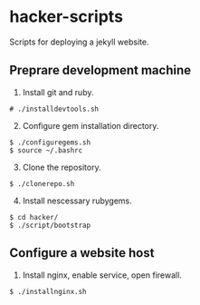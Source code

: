 # hacker-scripts

Scripts for deploying a jekyll website.

## Preprare development machine

1. Install git and ruby.
```
# ./installdevtools.sh
```
2. Configure gem installation directory.
```
$ ./configuregems.sh
$ source ~/.bashrc
```
3. Clone the repository.
```
$ ./clonerepo.sh
```
4. Install nescessary rubygems.
```
$ cd hacker/
$ ./script/bootstrap
```  

## Configure a website host 

1. Install nginx, enable service, open firewall.
```
$ ./installnginx.sh
```
